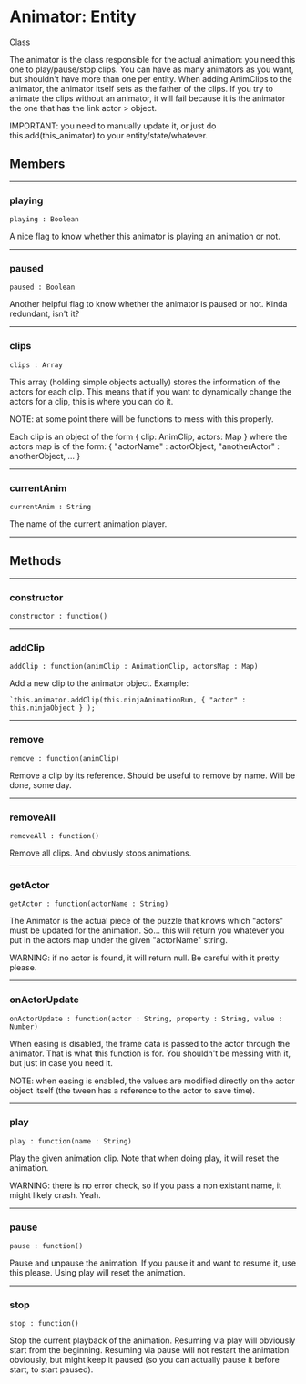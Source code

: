 # <i class="fa fa-book"></i> Animator: Entity

<span class="label label-info">Class</span>

The animator is the class responsible for the actual animation: you need this one to 
play/pause/stop clips. You can have as many animators as you want, but shouldn't have 
more than one per entity. When adding AnimClips to the animator, the animator itself
sets as the father of the clips. If you try to animate the clips without an animator, 
it will fail because it is the animator the one that has the link actor > object.

IMPORTANT: you need to manually update it, or just do this.add(this_animator) to your 
entity/state/whatever.


## Members

---

### playing 

	playing : Boolean
	
A nice flag to know whether this animator is playing an animation or not.

---
	
### paused
	
	paused : Boolean
	
Another helpful flag to know whether the animator is paused or not. Kinda redundant, isn't it?
	
---	

### clips

	clips : Array
	
This array (holding simple objects actually) stores	the information of the actors for each clip.
This means that if you want to dynamically change the actors for a clip, this is where you can do it.

NOTE: at some point there will be functions to mess with this properly.

Each clip is an object of the form { clip: AnimClip, actors: Map } where the actors map is of the form:
{ "actorName" : actorObject, "anotherActor" : anotherObject, ... }
	
---	
	
### currentAnim
	
	currentAnim : String
	
The name of the current animation player. 
	
---	
	
## Methods

---

### constructor

    constructor : function()

---

### addClip
	
	addClip : function(animClip : AnimationClip, actorsMap : Map) 

Add a new clip to the animator object. Example:

    `this.animator.addClip(this.ninjaAnimationRun, { "actor" : this.ninjaObject } );`
	
---	

### remove
	
	remove : function(animClip)

Remove a clip by its reference. Should be useful to remove by name. Will be done, some day.	
	
---	

### removeAll
	
	removeAll : function()

Remove all clips. And obviusly stops animations.
	
---	

### getActor	

	getActor : function(actorName : String)	

The Animator is the actual piece of the puzzle that knows which "actors" must be updated for the animation.
So... this will return you whatever you put in the actors map under the given "actorName" string.

WARNING: if no actor is found, it will return null. Be careful with it pretty please.
	
---

### onActorUpdate
	
	onActorUpdate : function(actor : String, property : String, value : Number)

When easing is disabled, the frame data is passed to the actor through the animator. That is what this function
is for. You shouldn't be messing with it, but just in case you need it. 

NOTE: when easing is enabled, the values are modified directly on the actor object itself (the tween has a 
reference to the actor to save time).
	
---	
	
### play	
	
	play : function(name : String)
	
Play the given animation clip. Note that when doing play, it will reset the animation.

WARNING: there is no error check, so if you pass a non existant name, it might likely crash. Yeah.
	
---	

### pause

	pause : function()

Pause and unpause the animation. If you pause it and want to resume it, use this please. 
Using play will reset the animation.	
	
---	
	
### stop	
	
	stop : function()
	
Stop the current playback of the animation. Resuming via play will obviously start from the beginning.
Resuming via pause will not restart the animation obviously, but might keep it paused (so you can actually
pause it before start, to start paused).	
	


